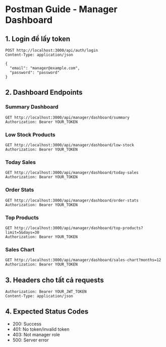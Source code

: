 # Postman Guide - Manager Dashboard

## 1. Login để lấy token
```
POST http://localhost:3000/api/auth/login
Content-Type: application/json

{
  "email": "manager@example.com", 
  "password": "password"
}
```

## 2. Dashboard Endpoints

### Summary Dashboard
```
GET http://localhost:3000/api/manager/dashboard/summary
Authorization: Bearer YOUR_TOKEN
```

### Low Stock Products  
```
GET http://localhost:3000/api/manager/dashboard/low-stock
Authorization: Bearer YOUR_TOKEN
```

### Today Sales
```
GET http://localhost:3000/api/manager/dashboard/today-sales  
Authorization: Bearer YOUR_TOKEN
```

### Order Stats
```
GET http://localhost:3000/api/manager/dashboard/order-stats
Authorization: Bearer YOUR_TOKEN
```

### Top Products
```
GET http://localhost:3000/api/manager/dashboard/top-products?limit=5&days=30
Authorization: Bearer YOUR_TOKEN
```

### Sales Chart
```
GET http://localhost:3000/api/manager/dashboard/sales-chart?months=12
Authorization: Bearer YOUR_TOKEN
```

## 3. Headers cho tất cả requests
```
Authorization: Bearer YOUR_JWT_TOKEN
Content-Type: application/json
```

## 4. Expected Status Codes
- 200: Success
- 401: No token/invalid token  
- 403: Not manager role
- 500: Server error 